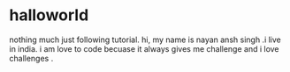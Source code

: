 # halloworld
nothing much just following tutorial.
hi,
my name is nayan ansh singh .i live in india.
i am love to code becuase it always gives me challenge and  i love challenges .
